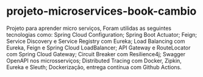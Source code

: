 # projeto-microservices-book-cambio
Projeto para aprender micro serviços, Foram utilidas as seguintes tecnologias como: Spring Cloud Configuration;  Spring Boot Actuator;  Feign;  Service Discovery e Service Registry com Eureka;  Load Balancing com Eureka, Feign e Spring Cloud LoadBalancer;  API Gateway e RouteLocator com Spring Cloud Gateway;  Circuit Breaker com Resilience4j; Swagger OpenAPI nos microsserviços;  Distributed Tracing com Docker, Zipkin, Eureka e Sleuth;  Dockerização, entrega contínua com Github Actions.
